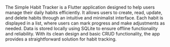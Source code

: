 
The Simple Habit Tracker is a Flutter application designed to help users manage their daily habits efficiently. It allows users to create, read, update, and delete habits through an intuitive and minimalist interface. Each habit is displayed in a list, where users can mark progress and make adjustments as needed. Data is stored locally using SQLite to ensure offline functionality and reliability. With its clean design and basic CRUD functionality, the app provides a straightforward solution for habit tracking.
